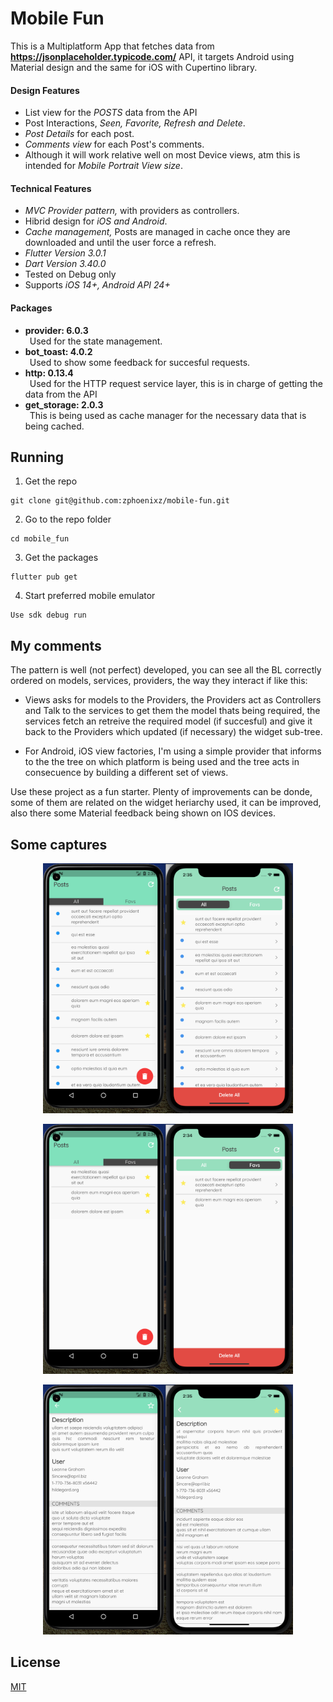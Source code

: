 # Mobile Fun

This is a Multiplatform App that fetches data from **https://jsonplaceholder.typicode.com/** API, it targets Android using Material design and the same for iOS with Cupertino library.

#### Design Features
* List view for the *POSTS* data from the API
* Post Interactions, *Seen, Favorite, Refresh and Delete*.
* *Post Details* for each post.
* *Comments view* for each Post's comments.
* Although it will work relative well on most Device views, atm this is intended for *Mobile Portrait View size*. 

#### Technical Features
* *MVC Provider pattern,* with providers as controllers.
* Hibrid design for *iOS and Android*.
* *Cache management,* Posts are managed in cache once they are downloaded and until the user force a refresh.
* *Flutter Version 3.0.1*
* *Dart Version 3.40.0*
* Tested on Debug only
* Supports *iOS 14+, Android API 24+*

#### Packages
* **provider: 6.0.3**\
&ensp;Used for the state management.
* **bot_toast: 4.0.2**\
&ensp;Used to show some feedback for succesful requests.
* **http: 0.13.4**\
&ensp;Used for the HTTP request service layer, this is in charge of getting the data from the API
* **get_storage: 2.0.3**\
&ensp;This is being used as cache manager for the necessary data that is being cached.

## Running
1. Get the repo
```
git clone git@github.com:zphoenixz/mobile-fun.git
```
2. Go to the repo folder
```
cd mobile_fun
```
3. Get the packages
```
flutter pub get
```
4. Start preferred mobile emulator
```
Use sdk debug run
```
## My comments
The pattern is well (not perfect) developed, you can see all the BL correctly ordered on models, services, providers, the way they interact if like this:
* Views asks for models to the Providers, the Providers act as Controllers and Talk to the services to get them the model thats being required, the services fetch an retreive the required model (if succesful) and give it back to the Providers which updated (if necessary) the widget sub-tree.

* For Android, iOS view factories, I'm using a simple provider that informs to the the tree on which platform is being used and the tree acts in consecuence by building a different set of views. 

Use these project as a fun starter. Plenty of improvements can be donde, some of them are related on the widget heriarchy used, it can be improved, also there some Material feedback being shown on IOS devices.


## Some captures
<p align="center">
<img src="https://github.com/zphoenixz/mobile-fun/blob/master/captures/home-all.png" width="400" height="400">
</p>
<p align="center">
<img src="https://github.com/zphoenixz/mobile-fun/blob/master/captures/home-favs.png" width="400" height="400">
</p>

<p align="center">
<img src="https://github.com/zphoenixz/mobile-fun/blob/master/captures/comments.png" width="400" height="400">
</p>

## License
[MIT](https://choosealicense.com/licenses/mit/)